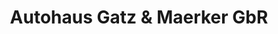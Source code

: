 ---
title: "Autohaus Gatz & Maerker GbR"
url: /berlin/autohaus-gatz-und-maerker-gbr/
shop: Autowerkstatt
---
